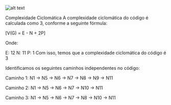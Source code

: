 ![alt text](image.png)

Complexidade Ciclomática
A complexidade ciclomática do código é calculada como 3, conforme a seguinte fórmula:

[V(G) = E - N + 2P]

Onde:

E: 12
N: 11
P: 1
Com isso, temos que a complexidade ciclomática do código é 3

Identificamos os seguintes caminhos independentes no código:

Caminho 1:
N1 → N5 → N6 → N7 → N8 → N9 → N11


Caminho 2:
N1 → N5 → N6 → N7 → N10 → N11


Caminho 3:
N1 → N5 → N6 → N7 → N8 → N10 → N11